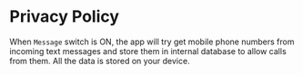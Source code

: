 # Privacy Policy

When `Message` switch is ON, the app will try get mobile phone numbers from incoming text messages 
and store them in internal database to allow calls from them. All the data is stored on your device.

